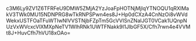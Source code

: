 c3M6Ly9ZV1Z6TFRFeU9DMW5ZMjA2YzJoaFpHOTNjMjlqYTNOQU1qRXlMakV3TWk0MU15NDNPRG8wTkRNPSPwn4es8J+Hp0dCXzA4CnNzOi8vWVdWekxUSTFOaTFuWTIwNlVVSTNjbFZpTm5GcVVISnZNalJGT0VCak1UQnpNUzVxWVcxcVlXMXpNeTV1WlhRNk1UWTFNakk9I1JlbGF5X/Cfh7rwn4e4VVMt8J+HuvCfh7hVU18xOAo=